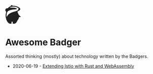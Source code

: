 <img src="./sally.svg" width="50"/>

# Awesome Badger

Assorted thinking (mostly) about technology written by the Badgers.

* 2020-06-19 - [Extending Istio with Rust and WebAssembly](./charypar/proxy-wasm-1)
